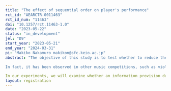 ```yaml
---
title: "The effect of sequential order on player's performance"
rct_id: "AEARCTR-0011463"
rct_id_num: "11463"
doi: "10.1257/rct.11463-1.0"
date: "2023-05-22"
status: "in_development"
jel: "D9"
start_year: "2023-05-21"
end_year: "2024-03-31"
pi: "Makiko Nakamuro makikon@sfc.keio.ac.jp"
abstract: "The objective of this study is to test whether to reduce the bias of sequential order on player's performance by information provision. By using a large set of data on piano players and piano competition judges in Japan. In this setting, we can clearly show the order of performance and the probability to win at the competition are negatively correlated, despite the fact that the order of performance is determined strictly by lottery. More specifically, the first few in the order of performance have statistically significantly lower scores. This occurred in all levels of competitions, including advanced and finals, and in fact there were much anecdotal evidence on SNS. It is widely known among players and their instructors that the first to perform in the performance order is less likely to win. 
In fact, it has been observed in other music competitions, such as violin as well as piano, and in all other contexts, including figure skating, business pitches, idol contests, etc. This is referred to as the sequential order effect in the literature. There are two leading hypotheses about why the order of performance matters. The first hypothesis is judges' fatigue. This may occur because judges would exhaust more physically at the later of the competition and they are more likely they are to make permissive choices (Hockey, 2013). The second hypothesis is caused by "calibration," which occurs when judges try to make consistent decisions throughout the competition. Since the distribution of scores is not known in advance, it is not initially clear how many grades correspond to a perfect score. For this reason, they try to avoid extreme judgments and evaluations in the early stages. However, in the later stages, they try to maintain consistency by giving higher scores to those that do better based on their criteria, and these have been found to be common in "contest" or "competition" contexts (Antipov & Pokryshevskaya, 2017; Bian et al., 2021). The same may occur not only in competitions in music and sports, but also in job interviews, etc. There is a wide range of areas in which order is seen to influence performance. The results of this study are expected to have a significant impact on society in terms of enhancing the fairness of evaluation.
In our experiments, we will examine whether an information provision due to calibration can reduce the bias of sequential order. Specifically, 109 competitions with 12,673 players (as treatment group) are randomly selected from 230 competitions nationwide from late May to July, with five fixed judges per competition (121 control competitions with 11,386 players). Based on the date and location of competition, we will run a stratified cluster randomized trial. The intervention consists of using data from past competitions to show through Youtube video and one-page letter sized paper that the first few competitors in the order of performance have lower probability to win. In addition, to accurately estimate the effect of the information provision, we will measure the fatigue of each judge by using "Fatigue and Stress Measurement System" developed by Hitachi Systems, Ltd. "
layout: registration
---
```


